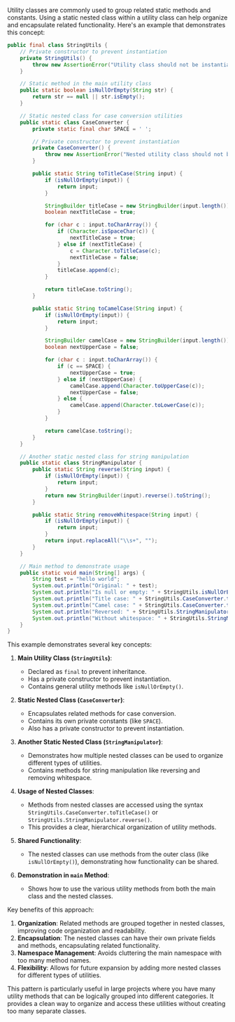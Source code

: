Utility classes are commonly used to group related static methods and constants. Using a static nested class within a utility class can help organize and encapsulate related functionality. Here's an example that demonstrates this concept:



```java
public final class StringUtils {
    // Private constructor to prevent instantiation
    private StringUtils() {
        throw new AssertionError("Utility class should not be instantiated");
    }

    // Static method in the main utility class
    public static boolean isNullOrEmpty(String str) {
        return str == null || str.isEmpty();
    }

    // Static nested class for case conversion utilities
    public static class CaseConverter {
        private static final char SPACE = ' ';

        // Private constructor to prevent instantiation
        private CaseConverter() {
            throw new AssertionError("Nested utility class should not be instantiated");
        }

        public static String toTitleCase(String input) {
            if (isNullOrEmpty(input)) {
                return input;
            }

            StringBuilder titleCase = new StringBuilder(input.length());
            boolean nextTitleCase = true;

            for (char c : input.toCharArray()) {
                if (Character.isSpaceChar(c)) {
                    nextTitleCase = true;
                } else if (nextTitleCase) {
                    c = Character.toTitleCase(c);
                    nextTitleCase = false;
                }
                titleCase.append(c);
            }

            return titleCase.toString();
        }

        public static String toCamelCase(String input) {
            if (isNullOrEmpty(input)) {
                return input;
            }

            StringBuilder camelCase = new StringBuilder(input.length());
            boolean nextUpperCase = false;

            for (char c : input.toCharArray()) {
                if (c == SPACE) {
                    nextUpperCase = true;
                } else if (nextUpperCase) {
                    camelCase.append(Character.toUpperCase(c));
                    nextUpperCase = false;
                } else {
                    camelCase.append(Character.toLowerCase(c));
                }
            }

            return camelCase.toString();
        }
    }

    // Another static nested class for string manipulation
    public static class StringManipulator {
        public static String reverse(String input) {
            if (isNullOrEmpty(input)) {
                return input;
            }
            return new StringBuilder(input).reverse().toString();
        }

        public static String removeWhitespace(String input) {
            if (isNullOrEmpty(input)) {
                return input;
            }
            return input.replaceAll("\\s+", "");
        }
    }

    // Main method to demonstrate usage
    public static void main(String[] args) {
        String test = "hello world";
        System.out.println("Original: " + test);
        System.out.println("Is null or empty: " + StringUtils.isNullOrEmpty(test));
        System.out.println("Title case: " + StringUtils.CaseConverter.toTitleCase(test));
        System.out.println("Camel case: " + StringUtils.CaseConverter.toCamelCase(test));
        System.out.println("Reversed: " + StringUtils.StringManipulator.reverse(test));
        System.out.println("Without whitespace: " + StringUtils.StringManipulator.removeWhitespace(test));
    }
}

```

This example demonstrates several key concepts:

1. **Main Utility Class (`StringUtils`)**:
   - Declared as `final` to prevent inheritance.
   - Has a private constructor to prevent instantiation.
   - Contains general utility methods like `isNullOrEmpty()`.

2. **Static Nested Class (`CaseConverter`)**:
   - Encapsulates related methods for case conversion.
   - Contains its own private constants (like `SPACE`).
   - Also has a private constructor to prevent instantiation.

3. **Another Static Nested Class (`StringManipulator`)**:
   - Demonstrates how multiple nested classes can be used to organize different types of utilities.
   - Contains methods for string manipulation like reversing and removing whitespace.

4. **Usage of Nested Classes**:
   - Methods from nested classes are accessed using the syntax `StringUtils.CaseConverter.toTitleCase()` or `StringUtils.StringManipulator.reverse()`.
   - This provides a clear, hierarchical organization of utility methods.

5. **Shared Functionality**:
   - The nested classes can use methods from the outer class (like `isNullOrEmpty()`), demonstrating how functionality can be shared.

6. **Demonstration in `main` Method**:
   - Shows how to use the various utility methods from both the main class and the nested classes.

Key benefits of this approach:

1. **Organization**: Related methods are grouped together in nested classes, improving code organization and readability.
2. **Encapsulation**: The nested classes can have their own private fields and methods, encapsulating related functionality.
3. **Namespace Management**: Avoids cluttering the main namespace with too many method names.
4. **Flexibility**: Allows for future expansion by adding more nested classes for different types of utilities.

This pattern is particularly useful in large projects where you have many utility methods that can be logically grouped into different categories. It provides a clean way to organize and access these utilities without creating too many separate classes.
